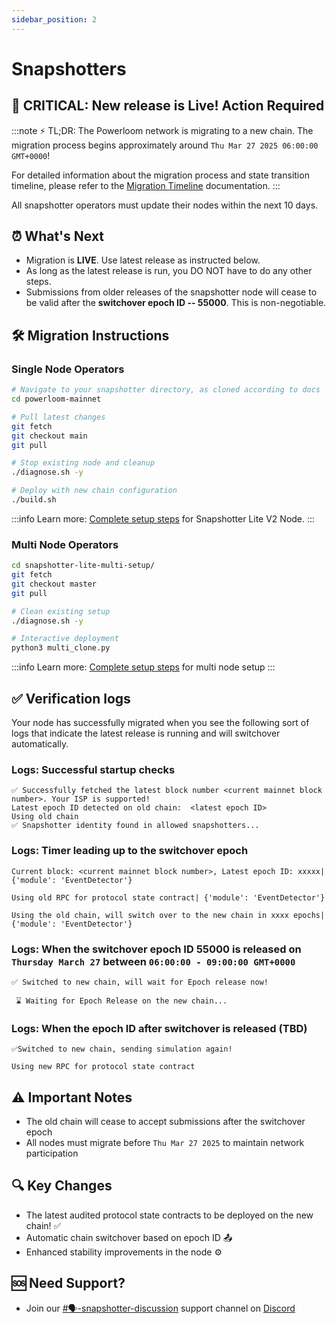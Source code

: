 ```yaml
---
sidebar_position: 2
---
```


# Snapshotters
## 🚨 CRITICAL: New release is Live! Action Required

:::note
⚡️ TL;DR: The Powerloom network is migrating to a new chain. The migration process begins approximately around `Thu Mar 27 2025 06:00:00 GMT+0000`!

For detailed information about the migration process and state transition timeline, please refer to the [Migration Timeline](/chain-migration/migration-timeline) documentation.
:::

All snapshotter operators must update their nodes within the next 10 days.

## ⏰ What's Next
- Migration is **LIVE**. Use latest release as instructed below. 
- As long as the latest release is run, you DO NOT have to do any other steps.
- Submissions from older releases of the snapshotter node will cease to be valid after the **switchover epoch ID -- 55000**. This is non-negotiable.


## 🛠️ Migration Instructions

### Single Node Operators

```bash
# Navigate to your snapshotter directory, as cloned according to docs
cd powerloom-mainnet

# Pull latest changes
git fetch
git checkout main
git pull

# Stop existing node and cleanup
./diagnose.sh -y

# Deploy with new chain configuration
./build.sh
```

:::info
Learn more: [Complete setup steps](/build-with-powerloom/snapshotter-node/lite-node-v2/getting-started.md) for Snapshotter Lite V2 Node.
:::

### Multi Node Operators
```bash
cd snapshotter-lite-multi-setup/
git fetch
git checkout master
git pull

# Clean existing setup
./diagnose.sh -y

# Interactive deployment
python3 multi_clone.py
```

:::info
Learn more: [Complete setup steps](https://github.com/PowerLoom/snapshotter-lite-multi-setup/blob/master/README.md) for multi node setup
:::

## ✅ Verification logs
Your node has successfully migrated when you see the following sort of logs that indicate the latest release is running and will switchover automatically.

### Logs: Successful startup checks
```
✅ Successfully fetched the latest block number <current mainnet block number>. Your ISP is supported!
Latest epoch ID detected on old chain:  <latest epoch ID>
Using old chain
✅ Snapshotter identity found in allowed snapshotters...
```

### Logs: Timer leading up to the switchover epoch

```
Current block: <current mainnet block number>, Latest epoch ID: xxxxx| {'module': 'EventDetector'}

Using old RPC for protocol state contract| {'module': 'EventDetector'}

Using the old chain, will switch over to the new chain in xxxx epochs| {'module': 'EventDetector'}
```

### Logs: When the switchover epoch ID 55000 is released on `Thursday March 27` between `06:00:00 - 09:00:00 GMT+0000`

```
✅ Switched to new chain, will wait for Epoch release now!

 ⌛ Waiting for Epoch Release on the new chain...
```

### Logs: When the epoch ID after switchover is released **(TBD)**

```
✅Switched to new chain, sending simulation again!

Using new RPC for protocol state contract
```

## ⚠️ Important Notes
- The old chain will cease to accept submissions after the switchover epoch
- All nodes must migrate before `Thu Mar 27 2025` to maintain network participation

## 🔍 Key Changes
- The latest audited protocol state contracts to be deployed on the new chain! :white_check_mark:
- Automatic chain switchover based on epoch ID :outbox_tray:
- Enhanced stability improvements in the node :gear:


## 🆘 Need Support?
- Join our [#🗣-snapshotter-discussion](https://discord.com/channels/777248105636560948/1063022869040353300) support channel on [Discord](https://discord.com/invite/powerloom)
